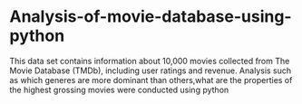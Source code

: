 # Analysis-of-movie-database-using-python
This data set contains information about 10,000 movies collected from The Movie Database (TMDb), including user ratings and revenue.
Analysis such as which generes are more dominant than others,what are the properties of the highest grossing movies were conducted using python
